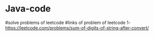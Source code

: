 # Java-code

#solve problems of leetcode
#links of problem of leetcode
1-https://leetcode.com/problems/sum-of-digits-of-string-after-convert/
